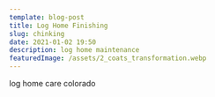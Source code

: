 ```yaml
---
template: blog-post
title: Log Home Finishing
slug: chinking
date: 2021-01-02 19:50
description: log home maintenance
featuredImage: /assets/2_coats_transformation.webp
---
```

log home care colorado
